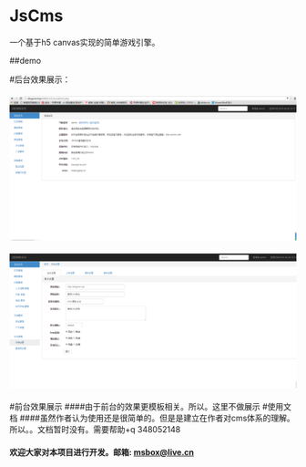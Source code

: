 # JsCms
一个基于h5 canvas实现的简单游戏引擎。

##demo

#后台效果展示：
#### ![image](https://github.com/348052148/JsCms/raw/master/zhans.png)
#### ![image](https://github.com/348052148/JsCms/raw/master/zhans1.png)
#前台效果展示
####由于前台的效果更模板相关。所以。这里不做展示
#使用文档
####虽然作者认为使用还是很简单的。但是是建立在作者对cms体系的理解。所以。。文档暂时没有。需要帮助+q 348052148 
#### 欢迎大家对本项目进行开发。邮箱: msbox@live.cn  
